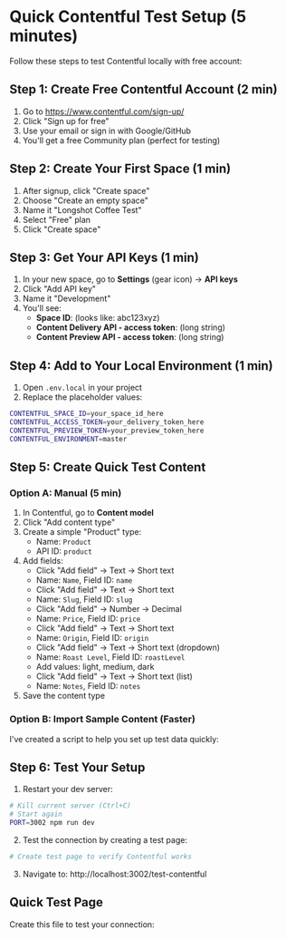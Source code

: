 # Quick Contentful Test Setup (5 minutes)

Follow these steps to test Contentful locally with free account:

## Step 1: Create Free Contentful Account (2 min)

1. Go to https://www.contentful.com/sign-up/
2. Click "Sign up for free"
3. Use your email or sign in with Google/GitHub
4. You'll get a free Community plan (perfect for testing)

## Step 2: Create Your First Space (1 min)

1. After signup, click "Create space"
2. Choose "Create an empty space"
3. Name it "Longshot Coffee Test"
4. Select "Free" plan
5. Click "Create space"

## Step 3: Get Your API Keys (1 min)

1. In your new space, go to **Settings** (gear icon) → **API keys**
2. Click "Add API key"
3. Name it "Development"
4. You'll see:
   - **Space ID**: (looks like: abc123xyz)
   - **Content Delivery API - access token**: (long string)
   - **Content Preview API - access token**: (long string)

## Step 4: Add to Your Local Environment (1 min)

1. Open `.env.local` in your project
2. Replace the placeholder values:

```bash
CONTENTFUL_SPACE_ID=your_space_id_here
CONTENTFUL_ACCESS_TOKEN=your_delivery_token_here
CONTENTFUL_PREVIEW_TOKEN=your_preview_token_here
CONTENTFUL_ENVIRONMENT=master
```

## Step 5: Create Quick Test Content

### Option A: Manual (5 min)

1. In Contentful, go to **Content model**
2. Click "Add content type"
3. Create a simple "Product" type:
   - Name: `Product`
   - API ID: `product`
4. Add fields:
   - Click "Add field" → Text → Short text
   - Name: `Name`, Field ID: `name`
   - Click "Add field" → Text → Short text  
   - Name: `Slug`, Field ID: `slug`
   - Click "Add field" → Number → Decimal
   - Name: `Price`, Field ID: `price`
   - Click "Add field" → Text → Short text
   - Name: `Origin`, Field ID: `origin`
   - Click "Add field" → Text → Short text (dropdown)
   - Name: `Roast Level`, Field ID: `roastLevel`
   - Add values: light, medium, dark
   - Click "Add field" → Text → Short text (list)
   - Name: `Notes`, Field ID: `notes`
5. Save the content type

### Option B: Import Sample Content (Faster)

I've created a script to help you set up test data quickly:

## Step 6: Test Your Setup

1. Restart your dev server:
```bash
# Kill current server (Ctrl+C)
# Start again
PORT=3002 npm run dev
```

2. Test the connection by creating a test page:
```bash
# Create test page to verify Contentful works
```

3. Navigate to: http://localhost:3002/test-contentful

## Quick Test Page

Create this file to test your connection: